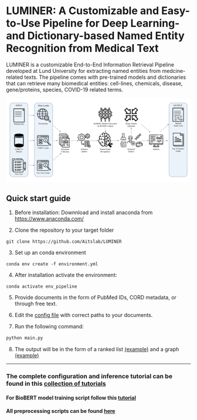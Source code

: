 # LUMINER: A Customizable and Easy-to-Use Pipeline for Deep Learning- and Dictionary-based Named Entity Recognition from Medical Text

LUMINER is a customizable End-to-End Information Retrieval Pipeline developed at Lund University for extracting named entities from medcine-related texts. The pipeline comes with pre-trained models and dictionaries that can retrieve many biomedical entities: cell-lines, chemicals, disease, gene/proteins, species, COVID-19 related terms.  

![](tutorials/imgs/pipeline3.png)

## Quick start guide

1. Before installation: Downnload and install anaconda from https://www.anaconda.com/


2. Clone the repository to your target folder


```console
git clone https://github.com/Aitslab/LUMINER

```

3. Set up an conda environment

```console
conda env create -f environment.yml
```

4. After installation activate the environment:
```console
conda activate env_pipeline
```

5. Provide documents in the form of PubMed IDs, CORD metadata, or through free text.


6. Edit the [config file](config.json) with correct paths to your documents.


7. Run the following command:

```python
python main.py
```

8. The output will be in the form of a ranked list [(example)](results/sample_output/analysis_mtorandtsc1_chemical/mtorandtsc1_result_chemical.tsv) and a graph [(example)](results/sample_output/analysis_mtorandtsc1_chemical/mtorandtsc1_chemical_top_50.png)
___


### The complete configuration and inference tutorial can be found in this [collection of tutorials](tutorials/Tutorial-pipeline.md)  
#### For BioBERT model training script follow this [tutorial](tutorials/Tutorial-BioBERT_model_training.ipynb)
#### All preprocessing scripts can be found [here](supplementary/preprocessing_scripts/)

